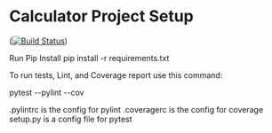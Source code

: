 # Calculator Project Setup
([![Build Status](https://app.travis-ci.com/svoishnis/calc2.svg?branch=part2)](https://app.travis-ci.com/svoishnis/calc2))

Run Pip Install
pip install -r requirements.txt

To run tests, Lint, and Coverage report use this command:

pytest  --pylint --cov

.pylintrc is the config for pylint
.coveragerc is the config for coverage
setup.py is a config file for pytest
